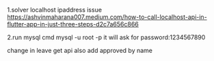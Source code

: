 1.solver localhost ipaddress issue
https://ashvinmaharana007.medium.com/how-to-call-localhost-api-in-flutter-app-in-just-three-steps-d2c7a656c866

2.run mysql cmd
mysql -u root -p
it will ask for password:1234567890



change in leave get api
also add approved by name